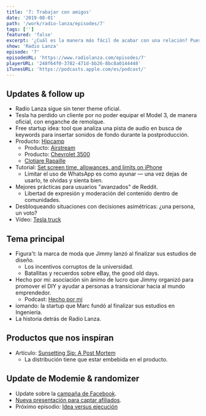 ```yaml
---
title: '7: Trabajar con amigos'
date: '2019-08-01'
path: '/work/radio-lanza/episodes/7'
tags: ['']
featured: 'false'
excerpt: '¿Cuál es la manera más fácil de acabar con una relación? Pues dicen que montando un negocio con tu amigo, pareja, primo o tía. La realidad es que trabajar con personas muy cercanas puede ser tanto un desastre como una bendición. En este capítulo repasamos experiencias personales y aprendizajes trabajando con amigos y familiares. Y como puedes ver, Radio Lanza no es más que una labor entre amigos que, por el momento, va super bien :) Disfruta de este capítulo!'
show: 'Radio Lanza'
episode: '7'
episodeURL: 'https://www.radiolanza.com/episodes/7'
playerURL: '248f64f0-3782-471d-bb26-8bc8a0144448'
iTunesURL: 'https://podcasts.apple.com/es/podcast/'
---
```


## Updates & follow up

- Radio Lanza sigue sin tener theme oficial.
- Tesla ha perdido un cliente por no poder equipar el Model 3, de manera oficial, con enganche de remolque.
- Free startup idea: tool que analiza una pista de audio en busca de keywords para insertar sonidos de fondo durante la postproducción.
- Producto: [Hipcamp](https://www.hipcamp.com)
  - Producto: [Airstream](https://www.airstream.com/)
  - Producto: [Chevrolet 3500](https://www.chevrolet.com/trucks/previous-year/silverado/2500hd-3500hd)
  - [Clotiare Rapaille](https://archetypediscoveries.com/)
- Tutorial: [Set screen time, allowances, and limits on iPhone](https://support.apple.com/guide/iphone/set-screen-time-allowances-and-limits-iph9b66575d5/ios)
  - Limitar el uso de WhatsApp es como ayunar — una vez dejas de usarlo, te olvidas y sienta bien.
- Mejores prácticas para usuarios "avanzados" de Reddit.
  - Libertad de expresión y moderación del contenido dentro de comunidades.
- Desbloqueando situaciones con decisiones asimétricas: ¿una persona, un voto?
- Vídeo: [Tesla truck](https://www.youtube.com/watch?v=jKv_N0IDS2A)

## Tema principal

- Figura't: la marca de moda que Jimmy lanzó al finalizar sus estudios de diseño.
  - Los incentivos corruptos de la universidad.
  - Batallitas y recuerdos sobre eBay, the good old days.
- Hecho por mi: asociación sin ánimo de lucro que Jimmy organizó para promover el DIY y ayudar a personas a transicionar hacia al mundo emprendedor.
  - Podcast: [Hecho por mi](https://podcasts.apple.com/us/podcast/todo-sobre-hecho-por-mí/id501305315?i=1000122957603)
- iomando: la startup que Marc fundó al finalizar sus estudios en Ingeniería.
- La historia detrás de Radio Lanza.

## Productos que nos inspiran

- Artículo: [Sunsetting Sip: A Post Mortem](https://www.producthunt.com/stories/sunsetting-sip-a-post-mortem)
  - La distribución tiene que estar embebida en el producto.

## Update de Modemie & randomizer

- Update sobre la [campaña de Facebook](https://www.facebook.com/160639658024284/posts/489726038448976).
- [Nueva presentación para captar afiliados](https://docs.google.com/presentation/d/1jwY8dwtxonCqFCXueT9Kyk7r1aGBEkVfhFZP-suA-5c/).
- Próximo episodio: [Idea versus ejecución](https://radiolanza.com/episodes/8)

